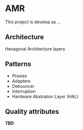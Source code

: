 # AMR

This project is develop as ...

## Architecture

Hexagonal Architecture layers

## Patterns

* Proxies
* Adapters
* Debouncer
* Interruption
* Hardware Abstration Layer (HAL)

## Quality attributes

***TBD***
